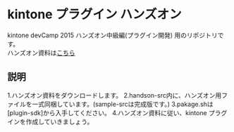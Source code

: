 kintone プラグイン ハンズオン
============================
kintone devCamp 2015 ハンズオン中級編(プラグイン開発) 用のリポジトリです。  
ハンズオン資料は[こちら](http://bit.ly/k-plugin)

説明
------
 1.ハンズオン資料をダウンロードします。
 2.handson-src内に、ハンズオン用ファイルを一式同梱しています。(sample-srcは完成版です。)
 3.pakage.shは[plugin-sdk]から入手してください。
 4.ハンズオン資料に従い、kintone プラグインを作成していきましょう。
 

